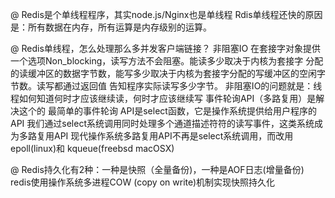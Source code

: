 @ Redis是个单线程程序，其实node.js/Nginx也是单线程
 Rdis单线程还快的原因是：所有数据在内存，所有运算是内存级别的运算。

@ Redis单线程，怎么处理那么多并发客户端链接？
    非阻塞IO  在套接字对象提供一个选项Non_blocking，读写方法不会阻塞。能读多少取决于内核为套接字
分配的读缓冲区的数据字节数，能写多少取决于内核为套接字分配的写缓冲区的空闲字节数。读写都通过返回值
告知程序实际读写多少字节。
    非阻塞IO的问题就是：线程如何知道何时才应该继续读，何时才应该继续写
    事件轮询API（多路复用）是解决这个的
    最简单的事件轮询 API是select函数，它是操作系统提供给用户程序的API
我们通过select系统调用同时处理多个通道描述符符的读写事件，这类系统成为多路复用API
现代操作系统多路复用API不再是select系统调用，而改用epoll(linux)和 kqueue(freebsd macOSX)

@ Redis持久化有2种：一种是快照（全量备份)，一种是AOF日志(增量备份)
redis使用操作系统多进程COW (copy on write)机制实现快照持久化